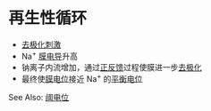 # 再生性循环

- [去极化](去极化.md)[刺激](刺激.md)
- Na<sup>+</sup> [膜电导](膜电导.md)升高
- 钠离子内流增加，通过[正反馈](正反馈.md)过程使膜进一步[去极化](去极化.md)
- 最终使[膜电位](膜电位.md)接近 Na<sup>+</sup> 的[平衡电位](平衡电位.md)

See Also: [阈电位](阈电位.md)
